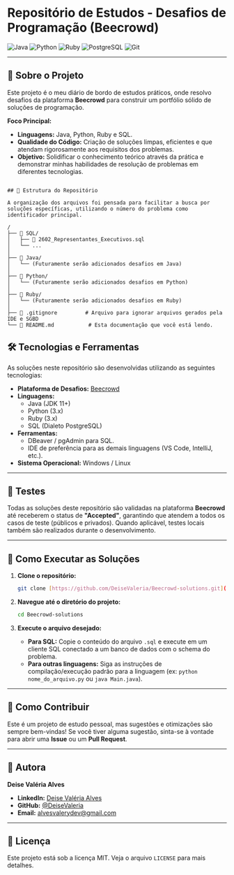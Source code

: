 # Repositório de Estudos - Desafios de Programação (Beecrowd)

![Java](https://img.shields.io/badge/Java-ED8B00?style=for-the-badge&logo=openjdk&logoColor=white)
![Python](https://img.shields.io/badge/Python-3776AB?style=for-the-badge&logo=python&logoColor=white)
![Ruby](https://img.shields.io/badge/Ruby-CC342D?style=for-the-badge&logo=ruby&logoColor=white)
![PostgreSQL](https://img.shields.io/badge/PostgreSQL-316192?style=for-the-badge&logo=postgresql&logoColor=white)
![Git](https://img.shields.io/badge/GIT-E44C30?style=for-the-badge&logo=git&logoColor=white)

---

## 📝 Sobre o Projeto

Este projeto é o meu diário de bordo de estudos práticos, onde resolvo desafios da plataforma **Beecrowd** para construir um portfólio sólido de soluções de programação.

**Foco Principal:**
* **Linguagens:** Java, Python, Ruby e SQL.
* **Qualidade do Código:** Criação de soluções limpas, eficientes e que atendam rigorosamente aos requisitos dos problemas.
* **Objetivo:** Solidificar o conhecimento teórico através da prática e demonstrar minhas habilidades de resolução de problemas em diferentes tecnologias.


```

## 📂 Estrutura do Repositório

A organização dos arquivos foi pensada para facilitar a busca por soluções específicas, utilizando o número do problema como identificador principal.

/
├── 📁 SQL/
│   ├── 📄 2602_Representantes_Executivos.sql
│   └── ...
│
├── 📁 Java/
│   └── (Futuramente serão adicionados desafios em Java)
│
├── 📁 Python/
│   └── (Futuramente serão adicionados desafios em Python)
│
├── 📁 Ruby/
│   └── (Futuramente serão adicionados desafios em Ruby)
│
├── 📄 .gitignore         # Arquivo para ignorar arquivos gerados pela IDE e SGBD
└── 📄 README.md           # Esta documentação que você está lendo.
```

## 🛠️ Tecnologias e Ferramentas

As soluções neste repositório são desenvolvidas utilizando as seguintes tecnologias:

* **Plataforma de Desafios:** [Beecrowd](https://www.beecrowd.com.br/)
* **Linguagens:**
    * Java (JDK 11+)
    * Python (3.x)
    * Ruby (3.x)
    * SQL (Dialeto PostgreSQL)
* **Ferramentas:**
    * DBeaver / pgAdmin para SQL.
    * IDE de preferência para as demais linguagens (VS Code, IntelliJ, etc.).
* **Sistema Operacional:** Windows / Linux

---

## 🧪 Testes

Todas as soluções deste repositório são validadas na plataforma **Beecrowd** até receberem o status de **"Accepted"**, garantindo que atendem a todos os casos de teste (públicos e privados). Quando aplicável, testes locais também são realizados durante o desenvolvimento.

---

## 🚀 Como Executar as Soluções

1.  **Clone o repositório:**
    ```bash
    git clone [https://github.com/DeiseValeria/Beecrowd-solutions.git](https://github.com/DeiseValeria/Beecrowd-solutions.git)
    ```

2.  **Navegue até o diretório do projeto:**
    ```bash
    cd Beecrowd-solutions
    ```

3.  **Execute o arquivo desejado:**
    * **Para SQL:** Copie o conteúdo do arquivo `.sql` e execute em um cliente SQL conectado a um banco de dados com o schema do problema.
    * **Para outras linguagens:** Siga as instruções de compilação/execução padrão para a linguagem (ex: `python nome_do_arquivo.py` ou `java Main.java`).

---

## 🤝 Como Contribuir

Este é um projeto de estudo pessoal, mas sugestões e otimizações são sempre bem-vindas! Se você tiver alguma sugestão, sinta-se à vontade para abrir uma **Issue** ou um **Pull Request**.

---

## 👤 Autora

**Deise Valéria Alves**

* **LinkedIn:** [Deise Valéria Alves](https://www.linkedin.com/in/deise-valeria-alves/)
* **GitHub:** [@DeiseValeria](https://github.com/DeiseValeria)
* **Email:** [alvesvalerydev@gmail.com](mailto:alvesvalerydev@gmail.com)

---

## 📄 Licença

Este projeto está sob a licença MIT. Veja o arquivo `LICENSE` para mais detalhes.
